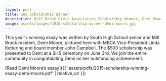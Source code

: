 ```yaml
---
layout: post
title: SHS Scholarship Winner
description: Mill Brook Civic Association Scholarship Winner, Demi Moore
image: assets/images/2015-scholarship-winner-demi-moore.jpg
---
```


This year's winning essay was written by South High School senior and Mill Brook resident, 
Demi Moore, pictured here with MBCA Vice-President Linda Kettering and board member John Campbell. 
The $500 scholarship was presented to Demi at a SHS ceremony on June 3rd. 
We join the entire community in congratulating Demi on her outstanding achievement.

[Read Demi Moore’s essay]({{ 'assets/pdfs/2015-scholarship-winning-essay-demi-moore.pdf' | relative_url }})
